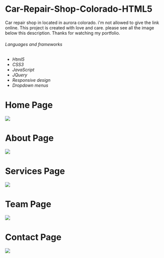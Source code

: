 # Car-Repair-Shop-Colorado-HTML5

Car repair shop in located in aurora colorado. i'm not allowed to give the link online. This project is created with love and care. please see all the image below this description. Thanks for watching my portfolio.

<h6>Languages and frameworks<h6/>

<ul>
 <li>
  Html5
 </li>
  <li>
  CSS3
 </li>
 <li>
  JavaScript
 </li>
 <li>
  JQuery
 </li>
 <li>
  Responsive design
 </li>
 <li>
  Dropdown menus
 </li> 
</ul>

<h1>Home Page</h1>
<img src="http://www.danielpervaiz.com/github/images/car1.png"/>
<h1>About Page</h1>
<img src="http://www.danielpervaiz.com/github/images/car2.png"/>
<h1>Services Page</h1>
<img src="http://www.danielpervaiz.com/github/images/car3.png"/>
<h1>Team Page</h1>
<img src="http://www.danielpervaiz.com/github/images/car4.png"/>
<h1>Contact Page</h1>
<img src="http://www.danielpervaiz.com/github/images/car5.png"/>

